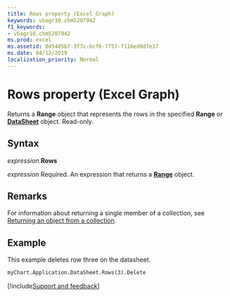 ```yaml
---
title: Rows property (Excel Graph)
keywords: vbagr10.chm5207942
f1_keywords:
- vbagr10.chm5207942
ms.prod: excel
ms.assetid: 045405b7-3f7c-bcf6-7757-f116ed8d7e37
ms.date: 04/12/2019
localization_priority: Normal
---
```



# Rows property (Excel Graph)

Returns a **Range** object that represents the rows in the specified **Range** or **[DataSheet](excel.datasheet-graph-object.md)** object. Read-only.

## Syntax

_expression_.**Rows**

_expression_ Required. An expression that returns a **[Range](excel.range-graph-object.md)** object.

## Remarks

For information about returning a single member of a collection, see [Returning an object from a collection](../excel/Concepts/Workbooks-and-Worksheets/returning-an-object-from-a-collection-excel.md).

## Example

This example deletes row three on the datasheet.

```vb
myChart.Application.DataSheet.Rows(3).Delete
```

[!include[Support and feedback](~/includes/feedback-boilerplate.md)]